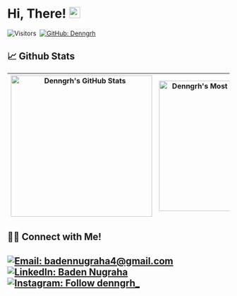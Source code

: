 # Hi, There! [<img src="https://media.giphy.com/media/hvRJCLFzcasrR4ia7z/giphy.gif" width="25px" height="25px">](https://Denngrh.github.io/)

![Visitors](https://komarev.com/ghpvc/?username=Denngrh&style=flat&label=visitors)&nbsp;
[![GitHub: Denngrh](https://img.shields.io/github/followers/Denngrh?label=follow&style=social)](https://github.com/Denngrh)&nbsp;

## 📈 Github Stats
  
| <img align="center" width="320px" src="https://github-readme-stats-eight-theta.vercel.app/api?username=Denngrh&show_icons=true&hide_border=true&theme=radical&include_all_commits=true&count_private=true" alt="Denngrh's GitHub Stats"> | <img align="center" width="295px" src="https://github-readme-stats-eight-theta.vercel.app/api/top-langs/?username=Denngrh&langs_count=8&layout=compact&hide_border=true&theme=radical" alt="Denngrh's Most Used Language">
| ------------- | ------------- |  


## 🤝🏻 Connect with Me!
[![Email: badennugraha4@gmail.com](https://img.shields.io/badge/-badennugraha4@gmail.com-D14836?style=flat&logo=Gmail&logoColor=white)](mailto:badennugraha4@gmail.com)
[![LinkedIn: Baden Nugraha](https://img.shields.io/badge/-LinkedIn-blue?style=flat&logo=Linkedin&logoColor=white&link=https://www.linkedin.com/in/denngrh/)](https://www.linkedin.com/in/denngrh/)&nbsp;
[![Instagram: Follow denngrh_](https://img.shields.io/badge/-Instagram-E4405F?style=flat&logo=Instagram&logoColor=white)](https://www.instagram.com/denngrh_)&nbsp;
---
